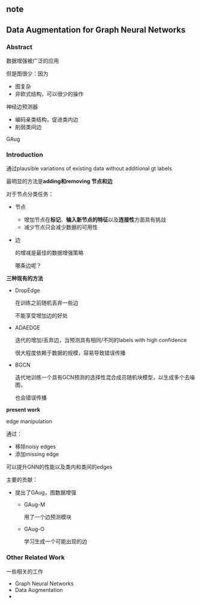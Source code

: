 ## note

## Data Augmentation for Graph Neural Networks

### Abstract

数据增强被广泛的应用

但是图很少：因为

- 图复杂
- 非欧式结构，可以很少的操作



神经边预测器

- 编码亲类结构，促进类内边
- 削弱类间边

GAug 







### Introduction

通过plausible variations of existing data without additional gt labels

最明显的方法是**adding和removing 节点和边**

对于节点分类任务：

- 节点

  - 增加节点在**标记**、**输入新节点的特征**以及**连接性**方面具有挑战
  - 减少节点只会减少数据的可用性

- 边

  的增减是最佳的数据增强策略

  哪条边呢？



**三种现有的方法**

- DropEdge

  在训练之前随机丢弃一些边

  不能享受增加边的好处

- ADAEDGE

  迭代的增加/丢弃边，当预测具有相同/不同的labels with high confidence

  很大程度依赖于数据的规模，容易导致错误传播

- BGCN

  迭代地训练一个具有GCN预测的选择性混合成员随机块模型，以生成多个去噪图，

  也会错误传播



**present work**

edge manipulation



通过：

- 移除noisy edges
- 添加missing edge

可以提升GNN的性能以及类内和类间的edges



主要的贡献：

- 提出了GAug，图数据增强

  - GAug-M

    用了一个边预测模块

  - GAug-O

    学习生成一个可能出现的边



### Other Related Work

一些相关的工作

- Graph Neural Networks
- Data Augmentation
- 

